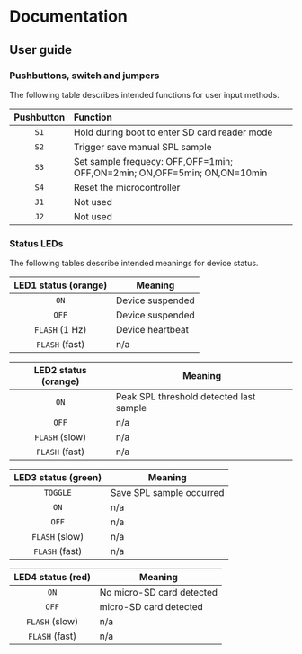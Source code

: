 # Documentation

## User guide

### Pushbuttons, switch and jumpers

The following table describes intended functions for user input methods.

| Pushbutton   | Function                                                                 |
| :----------: | :----------------------------------------------------------------------- |
| `S1`         | Hold during boot to enter SD card reader mode                            |
| `S2`         | Trigger save manual SPL sample                                           |
| `S3`         | Set sample frequecy: OFF,OFF=1min; OFF,ON=2min; ON,OFF=5min; ON,ON=10min |
| `S4`         | Reset the microcontroller                                                |
| `J1`         | Not used                                                                 |
| `J2`         | Not used                                                                 |

### Status LEDs

The following tables describe intended meanings for device status.

| LED1 status (orange) | Meaning          |
| :------------------: | ---------------- |
| `ON`                 | Device suspended |
| `OFF`                | Device suspended |
| `FLASH` (1 Hz)       | Device heartbeat |
| `FLASH` (fast)       | n/a              |

| LED2 status (orange) | Meaning                                 |
| :------------------: | --------------------------------------- |
| `ON`                 | Peak SPL threshold detected last sample |
| `OFF`                | n/a                                     |
| `FLASH` (slow)       | n/a                                     |
| `FLASH` (fast)       | n/a                                     |

| LED3 status (green) | Meaning                       |
| :-----------------: | ----------------------------- |
| `TOGGLE`            | Save SPL sample occurred      |
| `ON`                | n/a                           |
| `OFF`               | n/a                           |
| `FLASH` (slow)      | n/a                           |
| `FLASH` (fast)      | n/a                           |

| LED4 status (red) | Meaning                   |
| :---------------: | ------------------------- |
| `ON`              | No micro-SD card detected |
| `OFF`             | micro-SD card detected    |
| `FLASH` (slow)    | n/a                       |
| `FLASH` (fast)    | n/a                       |